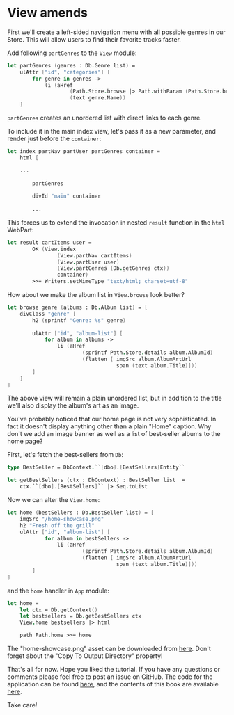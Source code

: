 # View amends

First we'll create a left-sided navigation menu with all possible genres in our Store. 
This will allow users to find their favorite tracks faster.

Add following `partGenres` to the `View` module:

```fsharp
let partGenres (genres : Db.Genre list) =
    ulAttr ["id", "categories"] [
        for genre in genres -> 
            li (aHref 
                    (Path.Store.browse |> Path.withParam (Path.Store.browseKey, genre.Name)) 
                    (text genre.Name))
    ]
```

`partGenres` creates an unordered list with direct links to each genre.

To include it in the main index view, let's pass it as a new parameter, and render just before the `container`:

```fsharp
let index partNav partUser partGenres container = 
    html [

    ...
    
        partGenres
    
        divId "main" container
        
        ...
```

This forces us to extend the invocation in nested `result` function in the `html` WebPart:

```fsharp
let result cartItems user =
        OK (View.index 
                (View.partNav cartItems) 
                (View.partUser user) 
                (View.partGenres (Db.getGenres ctx))
                container)
        >>= Writers.setMimeType "text/html; charset=utf-8"
```

How about we make the album list in `View.browse` look better?

```fsharp
let browse genre (albums : Db.Album list) = [
    divClass "genre" [ 
        h2 (sprintf "Genre: %s" genre)
    
        ulAttr ["id", "album-list"] [
            for album in albums ->
                li (aHref 
                        (sprintf Path.Store.details album.AlbumId) 
                        (flatten [ imgSrc album.AlbumArtUrl
                                   span (text album.Title)]))
        ]
    ]
]
```

The above view will remain a plain unordered list, but in addition to the title we'll also display the album's art as an image.

You've probably noticed that our home page is not very sophisticated. In fact it doesn't display anything other than a plain "Home" caption. Why don't we add an image banner as well as a list of best-seller albums to the home page?

First, let's fetch the best-sellers from `Db`: 

```fsharp
type BestSeller = DbContext.``[dbo].[BestSellers]Entity``
```

```fsharp
let getBestSellers (ctx : DbContext) : BestSeller list  =
    ctx.``[dbo].[BestSellers]`` |> Seq.toList
```

Now we can alter the `View.home`:

```fsharp
let home (bestSellers : Db.BestSeller list) = [
    imgSrc "/home-showcase.png"
    h2 "Fresh off the grill"
    ulAttr ["id", "album-list"] [
            for album in bestSellers ->
                li (aHref 
                        (sprintf Path.Store.details album.AlbumId) 
                        (flatten [ imgSrc album.AlbumArtUrl
                                   span (text album.Title)]))
        ]
]
```

and the `home` handler in `App` module:

```fsharp
let home =
    let ctx = Db.getContext()
    let bestsellers = Db.getBestSellers ctx
    View.home bestsellers |> html
```

```fsharp
    path Path.home >>= home
```

The "home-showcase.png" asset can be downloaded from [here](https://raw.githubusercontent.com/theimowski/SuaveMusicStore/master/home-showcase.png). Don't forget about the "Copy To Output Directory" property!


That's all for now. Hope you liked the tutorial.
If you have any questions or comments please feel free to post an issue on GitHub.
The code for the application can be found 
[here](https://github.com/theimowski/SuaveMusicStore), and the contents of this book are available [here](https://github.com/theimowski/SuaveMusicStoreTutorial).

Take care!
